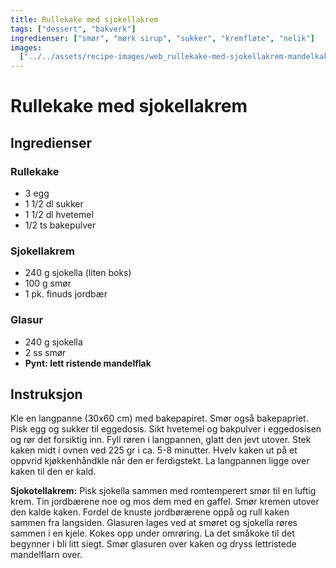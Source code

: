 ```yaml
---
title: Rullekake med sjokellakrem
tags: ["dessert", "bakverk"]
ingredienser: ["smør", "mørk sirup", "sukker", "kremfløte", "nelik"]
images:
  ["../../assets/recipe-images/web_rullekake-med-sjokellakrem-mandelkake.jpg"]
---
```


# Rullekake med sjokellakrem

## Ingredienser

### Rullekake

- 3 egg
- 1 1/2 dl sukker
- 1 1/2 dl hvetemel
- 1/2 ts bakepulver

### Sjokellakrem

- 240 g sjokella (liten boks)
- 100 g smør
- 1 pk. finuds jordbær

### Glasur

- 240 g sjokella
- 2 ss smør
- **Pynt: lett ristende mandelflak**

## Instruksjon

Kle en langpanne (30x60 cm) med bakepapiret. Smør også bakepapriet. Pisk egg og sukker til eggedosis. Sikt hvetemel og bakpulver i eggedosisen og rør det forsiktig inn. Fyll røren i langpannen, glatt den jevt utover. Stek kaken midt i ovnen ved 225 gr i ca. 5-8 minutter. Hvelv kaken ut på et oppvrid kjøkkenhåndkle når den er ferdigstekt. La langpannen ligge over kaken til den er kald.

**Sjokotellakrem:** Pisk sjokella sammen med romtemperert smør til en luftig krem. Tin jordbærene noe og mos dem med en gaffel. Smør kremen utover den kalde kaken. Fordel de knuste jordbørærene oppå og rull kaken sammen fra langsiden. Glasuren lages ved at smøret og sjokella røres sammen i en kjele. Kokes opp under omrøring. La det småkoke til det begynner i bli litt siegt. Smør glasuren over kaken og dryss lettristede mandelflarn over.
